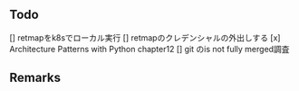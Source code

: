 ## Todo
[] retmapをk8sでローカル実行
[] retmapのクレデンシャルの外出しする
[x] Architecture Patterns with Python chapter12
[] git のis not fully merged調査

## Remarks
